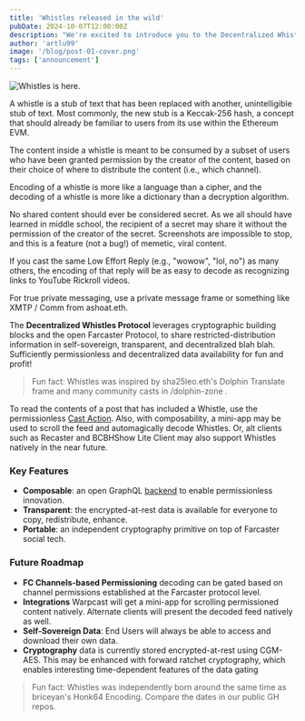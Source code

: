 ```yaml
---
title: 'Whistles released in the wild'
pubDate: 2024-10-07T12:00:00Z
description: "We're excited to introduce you to the Decentralized Whistles Protocol a..."
author: 'artlu99'
image: '/blog/post-01-cover.png'
tags: ['announcement']
---
```


![Whistles is here.](/blog/post-01.png)

A whistle is a stub of text that has been replaced with another, unintelligible stub of text. Most commonly, the new stub is a Keccak-256 hash, a concept that  should already be familiar to users from its use within the Ethereum EVM.

The content inside a whistle is meant to be consumed by a subset of users who have been granted permission by the creator of the content, based on their choice of where to distribute the content (i.e., which channel).

Encoding of a whistle is more like a language than a cipher, and the decoding of a whistle is more like a dictionary than a decryption algorithm.

No shared content should ever be considered secret. As we all should have learned in middle school, the recipient of a secret may share it without the permission of the creator of the secret. Screenshots are impossible to stop, and this is a feature (not a bug!) of memetic, viral content.

If you cast the same Low Effort Reply (e.g., "wowow", "lol, no") as many others, the encoding of that reply will be as easy to decode as recognizing links to YouTube Rickroll videos.

For true private messaging, use a private message frame or something like XMTP / Comm from ashoat.eth.

The <strong>Decentralized Whistles Protocol</strong> leverages cryptographic building blocks and the open Farcaster Protocol, to share restricted-distribution information in self-sovereign, transparent, and decentralized blah blah. Sufficiently permissionless and decentralized data availability for fun and profit!

> Fun fact: Whistles was inspired by sha25leo.eth's Dolphin Translate frame and many community casts in /dolphin-zone .

To read the contents of a post that has included a Whistle, use the permissionless [Cast Action](https://warpcast.com/~/add-cast-action?url=https%3A%2F%2Fkeccak256-composer-action.artlu.workers.dev%2Fcast-action). Also, with composability, a mini-app may be used to scroll the feed and automagically decode Whistles. Or, alt clients such as Recaster and BCBHShow Lite Client may also support Whistles natively in the near future.

### Key Features

- **Composable**: an open GraphQL [backend](https://yoga-whistles.artlu.workers.dev/graphql) to enable permissionless innovation.
- **Transparent**: the encrypted-at-rest data is available for everyone to copy, redistribute, enhance.
- **Portable**: an independent cryptography primitive on top of Farcaster social tech.

### Future Roadmap

- **FC Channels-based Permissioning** decoding can be gated based on channel permissions established at the Farcaster protocol level.
- **Integrations** Warpcast will get a mini-app for scrolling permissioned content natively. Alternate clients will present the decoded feed natively as well.
- **Self-Sovereign Data**: End Users will always be able to access and download their own data.
- **Cryptography** data is currently stored encrypted-at-rest using CGM-AES. This may be enhanced with forward ratchet cryptography, which enables interesting time-dependent features of the data gating

> Fun fact: Whistles was independently born around the same time as briceyan's Honk64 Encoding. Compare the dates in our public GH repos.

